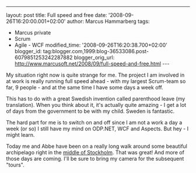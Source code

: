 ---
layout: post
title: Full speed and free
date: '2008-09-26T16:20:00.001+02:00'
author: Marcus Hammarberg
tags:
  - Marcus
private
  - Scrum
   - Agile - WCF
modified_time: '2008-09-26T16:20:38.700+02:00'
blogger_id: tag:blogger.com,1999:blog-36533086.post-6079851253242287882
blogger_orig_url: http://www.marcusoft.net/2008/09/full-speed-and-free.html ---

My situation right now is quite strange for me. The project I am
involved in at work is really running full speed ahead - with my largest
Scrum-team so far, 9 people - and at the same time I have some days a
week off.

This has to do with a great Swedish invention called parenthood leave
(my translation). When you think about it, it's actually quite amazing -
I get a lot of days from the government to be with my child. Sweden is
fantastic.

The hard part for me is to switch on and off since I am not a work a day
a week (or so) I still have my mind on ODP.NET, WCF and Aspects. But
hey - I might learn.

Today me and Abbe have been on a really long walk around some beautiful
archipelago right in the [middle of
Stockholm](http://www.hitta.se/ViewDetailsPlace.aspx?var=fredh%E4ll&SearchType=4&z=3&mapMode=map&toolbars=zoom%2Cbanner%2Ccontrols%2C&streetnumberid=100415669).
That was great! And more of those days are coming. I'll be sure to bring
my camera for the subsequent "tours".
